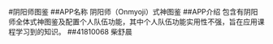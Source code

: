 #阴阳师图鉴
##APP名称
阴阳师（Onmyoji）式神图鉴
##APP介绍
包含有阴阳师全体式神图鉴及配置个人队伍功能，其中个人队伍功能实用性不强，旨在应用课程学习到的知识。
##41810068 柴舒晨